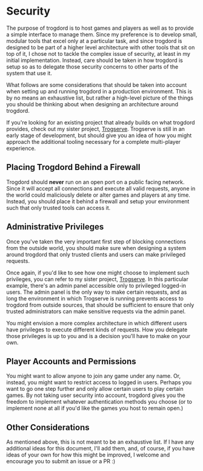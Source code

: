 # Security

The purpose of trogdord is to host games and players as well as to provide a simple interface to manage them. Since my preference is to develop small, modular tools that excel only at a particular task, and since trogdord is designed to be part of a higher level architecture with other tools that sit on top of it, I chose not to tackle the complex issue of security, at least in my initial implementation. Instead, care should be taken in how trogdord is setup so as to delegate those security concerns to other parts of the system that use it.

What follows are some considerations that should be taken into account when setting up and running trogdord in a production environment. This is by no means an exhaustive list, but rather a high-level picture of the things you should be thinking about when designing an architecture around trogdord.

If you're looking for an existing project that already builds on what trogdord provides, check out my sister project, [Trogserve](https://github.com/crankycyclops/trogserve). Trogserve is still in an early stage of development, but should give you an idea of how you might approach the additional tooling necessary for a complete multi-player experience.

## Placing Trogdord Behind a Firewall

Trogdord should **never** run on an open port on a public facing network. Since it will accept all connections and execute all valid requests, anyone in the world could maliciously delete or alter games and players at any time. Instead, you should place it behind a firewall and setup your environment such that only trusted tools can access it.

## Administrative Privileges

Once you've taken the very important first step of blocking connections from the outside world, you should make sure when designing a system around trogdord that only trusted clients and users can make privileged requests.

Once again, if you'd like to see how one might choose to implement such privileges, you can refer to my sister project, [Trogserve](https://github.com/crankycyclops/trogserve). In this particular example, there's an admin panel accessible only to privileged logged-in users. The admin panel is the only way to make certain requests, and as long the environment in which Trogserve is running prevents access to trogdord from outside sources, that should be sufficient to ensure that only trusted administrators can make sensitive requests via the admin panel.

You might envision a more complex architecture in which different users have privileges to execute different kinds of requests. How you delegate those privileges is up to you and is a decision you'll have to make on your own.

## Player Accounts and Permissions

You might want to allow anyone to join any game under any name. Or, instead, you might want to restrict access to logged in users. Perhaps you want to go one step further and only allow certain users to play certain games. By not taking user security into account, trogdord gives you the freedom to implement whatever authentication methods you choose (or to implement none at all if you'd like the games you host to remain open.)

## Other Considerations

As mentioned above, this is not meant to be an exhaustive list. If I have any additional ideas for this document, I'll add them, and, of course, if you have ideas of your own for how this might be improved, I welcome and encourage you to submit an issue or a PR :)